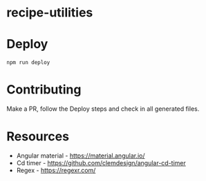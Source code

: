 # recipe-utilities

# Deploy
```
npm run deploy
```

# Contributing
Make a PR, follow the Deploy steps and check in all generated files.

# Resources
* Angular material - https://material.angular.io/
* Cd timer - https://github.com/clemdesign/angular-cd-timer
* Regex - https://regexr.com/
